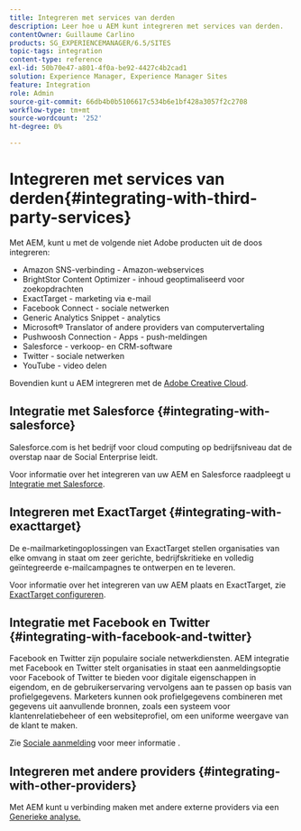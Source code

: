 ```yaml
---
title: Integreren met services van derden
description: Leer hoe u AEM kunt integreren met services van derden.
contentOwner: Guillaume Carlino
products: SG_EXPERIENCEMANAGER/6.5/SITES
topic-tags: integration
content-type: reference
exl-id: 50b70e47-a801-4f0a-be92-4427c4b2cad1
solution: Experience Manager, Experience Manager Sites
feature: Integration
role: Admin
source-git-commit: 66db4b0b5106617c534b6e1bf428a3057f2c2708
workflow-type: tm+mt
source-wordcount: '252'
ht-degree: 0%

---
```


# Integreren met services van derden{#integrating-with-third-party-services}

Met AEM, kunt u met de volgende niet Adobe producten uit de doos integreren:

* Amazon SNS-verbinding - Amazon-webservices
* BrightStor Content Optimizer - inhoud geoptimaliseerd voor zoekopdrachten
* ExactTarget - marketing via e-mail
* Facebook Connect - sociale netwerken
* Generic Analytics Snippet - analytics
* Microsoft® Translator of andere providers van computervertaling
* Pushwoosh Connection - Apps - push-meldingen
* Salesforce - verkoop- en CRM-software
* Twitter - sociale netwerken
* YouTube - video delen
<!-- * Silverpop Engage - marketing automation, email, mobile, and social NO LONGER EXISTS; ITS REPLACEMENT IS UNKNOWN -->

Bovendien kunt u AEM integreren met de [Adobe Creative Cloud](/help/assets/aem-cc-integration-best-practices.md).

## Integratie met Salesforce {#integrating-with-salesforce}

Salesforce.com is het bedrijf voor cloud computing op bedrijfsniveau dat de overstap naar de Social Enterprise leidt.

Voor informatie over het integreren van uw AEM en Salesforce raadpleegt u [Integratie met Salesforce](/help/sites-administering/salesforce.md).

<!-- THE INFORMATION BELOW APPEARS OBSOLETE; first URL is a 404. I could not find a suitable replacement for it.
## Integrating with Silverpop Engage {#integrating-with-silverpop-engage}

>[!NOTE]
>
>Silverpop Engage integration is not available out of the box. To integrate AEM with Silverpop Engage, [download the package](https://www.adobeaemcloud.com/content/marketplace/marketplaceProxy.html?packagePath=/content/companies/public/adobe/packages/aem620/product/cq-mcm-integrations-silverpop-content) from Package Share.

Silverpop Engage provides marketing automation, email, mobile, and social.

For information about integrating your AEM site and ExactTarget, see [Integrating with Silverpop Engage](/help/sites-administering/silverpop.md). -->

## Integreren met ExactTarget {#integrating-with-exacttarget}

De e-mailmarketingoplossingen van ExactTarget stellen organisaties van elke omvang in staat om zeer gerichte, bedrijfskritieke en volledig geïntegreerde e-mailcampagnes te ontwerpen en te leveren.

Voor informatie over het integreren van uw AEM plaats en ExactTarget, zie [ExactTarget configureren](/help/sites-administering/exacttarget.md).

## Integratie met Facebook en Twitter {#integrating-with-facebook-and-twitter}

Facebook en Twitter zijn populaire sociale netwerkdiensten. AEM integratie met Facebook en Twitter stelt organisaties in staat een aanmeldingsoptie voor Facebook of Twitter te bieden voor digitale eigenschappen in eigendom, en de gebruikerservaring vervolgens aan te passen op basis van profielgegevens. Marketers kunnen ook profielgegevens combineren met gegevens uit aanvullende bronnen, zoals een systeem voor klantenrelatiebeheer of een websiteprofiel, om een uniforme weergave van de klant te maken.

Zie [Sociale aanmelding](/help/communities/social-login.md) voor meer informatie .

## Integreren met andere providers {#integrating-with-other-providers}

Met AEM kunt u verbinding maken met andere externe providers via een [Generieke analyse.](/help/sites-administering/external-providers.md)
